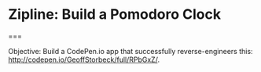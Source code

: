 # Zipline: Build a Pomodoro Clock
===

Objective: Build a CodePen.io app that successfully reverse-engineers this: http://codepen.io/GeoffStorbeck/full/RPbGxZ/.
